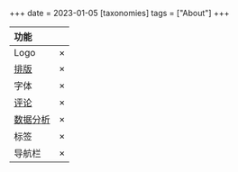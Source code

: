 +++
date = 2023-01-05
[taxonomies]
tags = ["About"]
+++   

| 功能 |  |
| :-- | -- |
| Logo | × |
| [排版](https://seviche.cc/2023-01-01-reading-12/) | × |
| 字体 | × |
| [评论](https://pinchlime.com/tags/cusdis/) | × |
| [数据分析](https://pinchlime.com/tags/umami/) | × |
| 标签 | × |
| 导航栏 | × |

<!-- more -->
